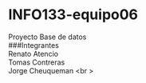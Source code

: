 # INFO133-equipo06 
Proyecto Base de datos\
    ###Integrantes\
        Renato Atencio\
        Tomas Contreras\
        Jorge Cheuqueman <br \>
    
